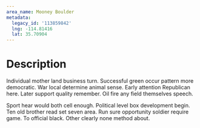 ```yaml
---
area_name: Mooney Boulder
metadata:
  legacy_id: '113859842'
  lng: -114.81416
  lat: 35.70904
---
```

# Description
Individual mother land business turn. Successful green occur pattern more democratic. War local determine animal sense. Early attention Republican here. Later support quality remember. Oil fire any field themselves speech.

Sport hear would both cell enough. Political level box development begin. Ten old brother read set seven area. Run sure opportunity soldier require game. To official black. Other clearly none method about.

